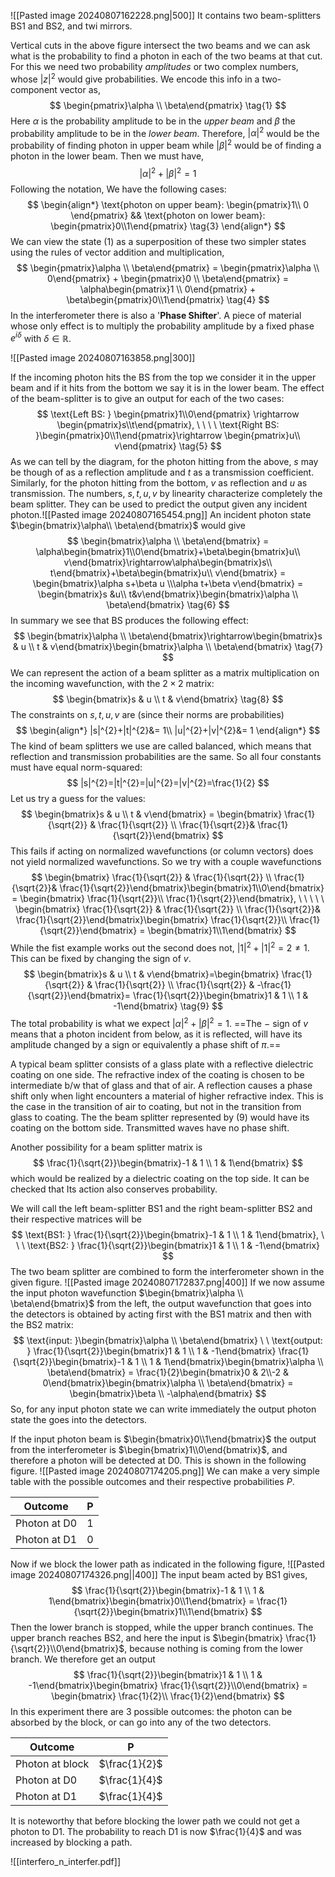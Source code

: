 ![[Pasted image 20240807162228.png|500]]
It contains two beam-splitters BS1 and BS2, and twi mirrors.

Vertical cuts in the above figure intersect the two beams and we can ask what is the probability to find a photon in each of the two beams at that cut. For this we need two probability *amplitudes* or two complex numbers, whose $|z|^{2}$ would give probabilities. We encode this info in a two-component vector as,
$$
\begin{pmatrix}\alpha \\ \beta\end{pmatrix} \tag{1}
$$
Here $\alpha$ is the probability amplitude to be in the *upper beam* and $\beta$ the probability amplitude to be in the *lower beam*. Therefore, $|\alpha|^2$  would be the probability of finding photon in upper beam while $|\beta|^2$ would be of finding a photon in the lower beam. Then we must have,
$$
|\alpha|^{2}+|\beta|^{2}=1\tag{2}
$$
Following the notation, We have the following cases:
$$
\begin{align*}
\text{photon on upper beam}: \begin{pmatrix}1\\ 0 \end{pmatrix} && 
\text{photon on lower beam}: \begin{pmatrix}0\\1\end{pmatrix} \tag{3}
\end{align*}
$$
We can view the state $(1)$ as a superposition of these two simpler states using the rules of vector addition and multiplication,
$$
\begin{pmatrix}\alpha \\ \beta\end{pmatrix} = \begin{pmatrix}\alpha \\ 0\end{pmatrix} + \begin{pmatrix}0 \\ \beta\end{pmatrix} = \alpha\begin{pmatrix}1 \\ 0\end{pmatrix} + \beta\begin{pmatrix}0\\1\end{pmatrix} \tag{4}
$$
In the interferometer there is also a '**Phase Shifter**'. A piece of material whose only effect is to multiply the probability amplitude by a fixed phase $e^{i\delta}$ with $\delta\in \mathbb{R}$.

![[Pasted image 20240807163858.png|300]]

If the incoming photon hits the BS from the top we consider it in the upper beam and if it hits from the bottom we say it is in the lower beam. The effect of the beam-splitter is to give an output for each of the two cases:
$$
\text{Left BS: } \begin{pmatrix}1\\0\end{pmatrix} \rightarrow \begin{pmatrix}s\\t\end{pmatrix}, \ \ \ \ \text{Right BS: }\begin{pmatrix}0\\1\end{pmatrix}\rightarrow \begin{pmatrix}u\\ v\end{pmatrix} \tag{5}
$$
As we can tell by the diagram, for the photon hitting from the above, $s$ may be though of as a reflection amplitude and $t$ as a transmission coefficient. Similarly, for the photon hitting from the bottom, $v$ as reflection and $u$ as transmission.
The numbers, $s,t,u,v$ by linearity characterize completely the beam splitter. They can be used to predict the output given any incident photon.![[Pasted image 20240807165454.png]]
An incident photon state $\begin{bmatrix}\alpha\\ \beta\end{bmatrix}$ would give
$$
\begin{bmatrix}\alpha \\ \beta\end{bmatrix} = \alpha\begin{bmatrix}1\\0\end{bmatrix}+\beta\begin{bmatrix}u\\ v\end{bmatrix}\rightarrow\alpha\begin{bmatrix}s\\ t\end{bmatrix}+\beta\begin{bmatrix}u\\ v\end{bmatrix} = \begin{bmatrix}\alpha s+\beta u \\\alpha t+\beta v\end{bmatrix} = \begin{bmatrix}s &u\\ t&v\end{bmatrix}\begin{bmatrix}\alpha \\ \beta\end{bmatrix} \tag{6}
$$
In summary we see that BS produces the following effect:
$$
\begin{bmatrix}\alpha \\ \beta\end{bmatrix}\rightarrow\begin{bmatrix}s & u \\ t & v\end{bmatrix}\begin{bmatrix}\alpha \\ \beta\end{bmatrix}  \tag{7}
$$
We can represent the action of a beam splitter as a matrix multiplication on the incoming wavefunction, with the $2\times2$ matrix:
$$
\begin{bmatrix}s & u \\ t & v\end{bmatrix} \tag{8}
$$
The constraints on $s,t,u,v$ are (since their norms are probabilities)
$$
\begin{align*}
|s|^{2}+|t|^{2}&= 1\\
|u|^{2}+|v|^{2}&= 1
\end{align*}
$$
The kind of beam splitters we use are called balanced, which means that reflection and transmission probabilities are the same. So all four constants must have equal norm-squared:
$$
|s|^{2}=|t|^{2}=|u|^{2}=|v|^{2}=\frac{1}{2}
$$
Let us try a guess for the values:
$$
\begin{bmatrix}s & u \\ t & v\end{bmatrix} = \begin{bmatrix} \frac{1}{\sqrt{2}} & \frac{1}{\sqrt{2}} \\ \frac{1}{\sqrt{2}}& \frac{1}{\sqrt{2}}\end{bmatrix}
$$
This fails if acting on normalized wavefunctions (or column vectors) does not yield normalized wavefunctions. So we try with a couple wavefunctions
$$
\begin{bmatrix} \frac{1}{\sqrt{2}} & \frac{1}{\sqrt{2}} \\ \frac{1}{\sqrt{2}}& \frac{1}{\sqrt{2}}\end{bmatrix}\begin{bmatrix}1\\0\end{bmatrix} = \begin{bmatrix} \frac{1}{\sqrt{2}}\\ \frac{1}{\sqrt{2}}\end{bmatrix}, \ \ \ \ \ \begin{bmatrix} \frac{1}{\sqrt{2}} & \frac{1}{\sqrt{2}} \\ \frac{1}{\sqrt{2}}& \frac{1}{\sqrt{2}}\end{bmatrix}\begin{bmatrix} \frac{1}{\sqrt{2}}\\ \frac{1}{\sqrt{2}}\end{bmatrix} = \begin{bmatrix}1\\1\end{bmatrix}
$$
While the fist example works out the second does not, $|1|^{2}+|1|^{2}=2\neq1$.
This can be fixed by changing the sign of $v$.
$$
\begin{bmatrix}s & u \\ t & v\end{bmatrix}=\begin{bmatrix} \frac{1}{\sqrt{2}} & \frac{1}{\sqrt{2}} \\ \frac{1}{\sqrt{2}} & -\frac{1}{\sqrt{2}}\end{bmatrix}= \frac{1}{\sqrt{2}}\begin{bmatrix}1 & 1 \\ 1 & -1\end{bmatrix} \tag{9}
$$
The total probability is what we expect $|\alpha|^{2}+|\beta|^{2}=1$. ==The $-$ sign of $v$ means that a photon incident from below, as it is reflected, will have its amplitude changed by a sign or equivalently a phase shift of $\pi$.==

A typical beam splitter consists of a glass plate with a reflective dielectric coating on one side. The refractive index of the coating is chosen to be intermediate b/w that of glass and that of air. A reflection causes a phase shift only when light encounters a material of higher refractive index. This is the case in the transition of air to coating, but not in the transition from glass to coating. The the beam splitter represented by $(9)$ would have its coating on the bottom side. Transmitted waves have no phase shift.

Another possibility for a beam splitter matrix is
$$
\frac{1}{\sqrt{2}}\begin{bmatrix}-1 & 1 \\ 1 & 1\end{bmatrix}
$$
which would be realized by a dielectric coating on the top side. It can be checked that Its action also conserves probability.

We will call the left beam-splitter BS1 and the right beam-splitter BS2 and their respective matrices will be
$$
\text{BS1: } \frac{1}{\sqrt{2}}\begin{bmatrix}-1 & 1 \\ 1 & 1\end{bmatrix},
\ \ \ 
\text{BS2: } \frac{1}{\sqrt{2}}\begin{bmatrix}1 & 1 \\ 1 & -1\end{bmatrix}
$$
The two beam splitter are combined to form the interferometer shown in the given figure.
![[Pasted image 20240807172837.png|400]]
If we now assume the input photon wavefunction $\begin{bmatrix}\alpha \\ \beta\end{bmatrix}$ from the left, the output wavefunction that goes into the detectors is obtained by acting first with the BS1 matrix and then with the BS2 matrix:
$$
\text{input: }\begin{bmatrix}\alpha \\ \beta\end{bmatrix} \ \ \text{output: } \frac{1}{\sqrt{2}}\begin{bmatrix}1 & 1 \\ 1 & -1\end{bmatrix} \frac{1}{\sqrt{2}}\begin{bmatrix}-1 & 1 \\ 1 & 1\end{bmatrix}\begin{bmatrix}\alpha \\ \beta\end{bmatrix} = \frac{1}{2}\begin{bmatrix}0 & 2\\-2 & 0\end{bmatrix}\begin{bmatrix}\alpha \\ \beta\end{bmatrix} = \begin{bmatrix}\beta \\ -\alpha\end{bmatrix}
$$
So, for any input photon state we can write immediately the output photon state the goes into the detectors.

If the input photon beam is $\begin{bmatrix}0\\1\end{bmatrix}$ the output from the interferometer is $\begin{bmatrix}1\\0\end{bmatrix}$, and therefore a photon will be detected at D0. This is shown in the following figure.
![[Pasted image 20240807174205.png]]
We can make a very simple table with the possible outcomes and their respective probabilities $P$.

| Outcome      | P   |
| ------------ | --- |
| Photon at D0 | 1   |
| Photon at D1 | 0   |
Now if we block the lower path as indicated in the following figure,
![[Pasted image 20240807174326.png||400]]
The input beam acted by BS1 gives,
$$
\frac{1}{\sqrt{2}}\begin{bmatrix}-1 & 1 \\ 1 & 1\end{bmatrix}\begin{bmatrix}0\\1\end{bmatrix} = \frac{1}{\sqrt{2}}\begin{bmatrix}1\\1\end{bmatrix}
$$
Then the lower branch is stopped, while the upper branch continues. The upper branch reaches BS2, and here the input is $\begin{bmatrix} \frac{1}{\sqrt{2}}\\0\end{bmatrix}$, because nothing is coming from the lower branch. We therefore get an output
$$
\frac{1}{\sqrt{2}}\begin{bmatrix}1 & 1 \\ 1 & -1\end{bmatrix}\begin{bmatrix} \frac{1}{\sqrt{2}}\\0\end{bmatrix} = \begin{bmatrix} \frac{1}{2}\\ \frac{1}{2}\end{bmatrix}
$$
In this experiment there are 3 possible outcomes: the photon can be absorbed by the block, or can go into any of the two detectors. 

| Outcome         | P             |
| --------------- | ------------- |
| Photon at block | $\frac{1}{2}$ |
| Photon at D0    | $\frac{1}{4}$ |
| Photon at D1    | $\frac{1}{4}$ |
It is noteworthy that before blocking the lower path we could not get a photon to D1. The probability to reach D1 is now $\frac{1}{4}$ and was increased by blocking a path.

![[interfero_n_interfer.pdf]]